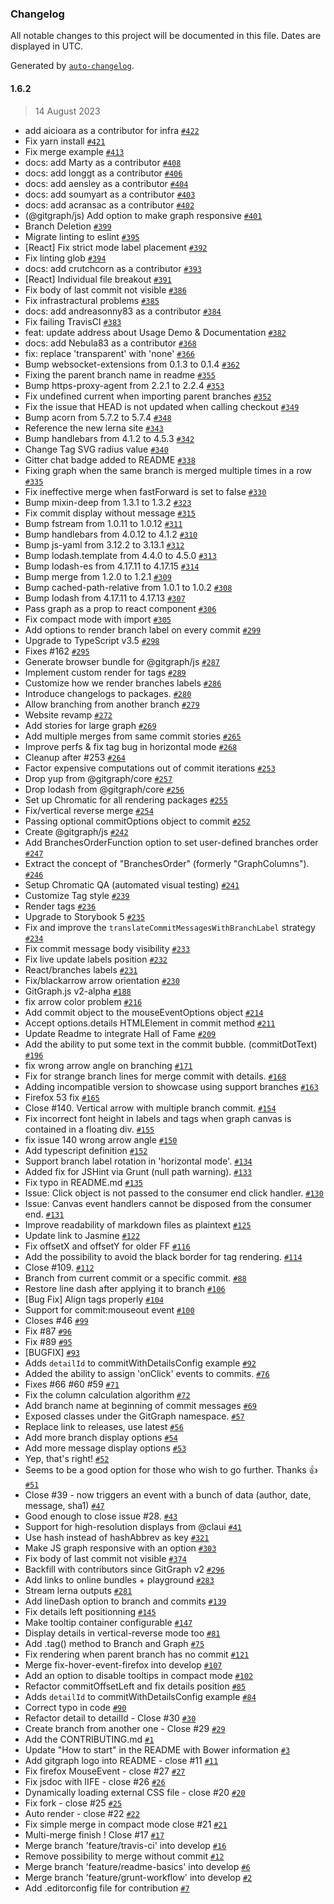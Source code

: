 ### Changelog

All notable changes to this project will be documented in this file. Dates are displayed in UTC.

Generated by [`auto-changelog`](https://github.com/CookPete/auto-changelog).

#### 1.6.2

> 14 August 2023

- add aicioara as a contributor for infra [`#422`](https://github.com/Thomas-Molen/gitgraph.js/pull/422)
- Fix yarn install [`#421`](https://github.com/Thomas-Molen/gitgraph.js/pull/421)
- Fix merge example [`#413`](https://github.com/Thomas-Molen/gitgraph.js/pull/413)
- docs: add Marty as a contributor [`#408`](https://github.com/Thomas-Molen/gitgraph.js/pull/408)
- docs: add longgt as a contributor [`#406`](https://github.com/Thomas-Molen/gitgraph.js/pull/406)
- docs: add aensley as a contributor [`#404`](https://github.com/Thomas-Molen/gitgraph.js/pull/404)
- docs: add soumyart as a contributor [`#403`](https://github.com/Thomas-Molen/gitgraph.js/pull/403)
- docs: add acransac as a contributor [`#402`](https://github.com/Thomas-Molen/gitgraph.js/pull/402)
- (@gitgraph/js) Add option to make graph responsive [`#401`](https://github.com/Thomas-Molen/gitgraph.js/pull/401)
- Branch Deletion [`#399`](https://github.com/Thomas-Molen/gitgraph.js/pull/399)
- Migrate linting to eslint [`#395`](https://github.com/Thomas-Molen/gitgraph.js/pull/395)
- [React] Fix strict mode label placement [`#392`](https://github.com/Thomas-Molen/gitgraph.js/pull/392)
- Fix linting glob [`#394`](https://github.com/Thomas-Molen/gitgraph.js/pull/394)
- docs: add crutchcorn as a contributor [`#393`](https://github.com/Thomas-Molen/gitgraph.js/pull/393)
- [React] Individual file breakout [`#391`](https://github.com/Thomas-Molen/gitgraph.js/pull/391)
- Fix body of last commit not visible [`#386`](https://github.com/Thomas-Molen/gitgraph.js/pull/386)
- Fix infrastractural problems [`#385`](https://github.com/Thomas-Molen/gitgraph.js/pull/385)
- docs: add andreasonny83 as a contributor [`#384`](https://github.com/Thomas-Molen/gitgraph.js/pull/384)
- Fix failing TravisCI [`#383`](https://github.com/Thomas-Molen/gitgraph.js/pull/383)
- feat: update address about Usage Demo & Documentation [`#382`](https://github.com/Thomas-Molen/gitgraph.js/pull/382)
- docs: add Nebula83 as a contributor [`#368`](https://github.com/Thomas-Molen/gitgraph.js/pull/368)
- fix: replace 'transparent' with 'none' [`#366`](https://github.com/Thomas-Molen/gitgraph.js/pull/366)
- Bump websocket-extensions from 0.1.3 to 0.1.4 [`#362`](https://github.com/Thomas-Molen/gitgraph.js/pull/362)
- Fixing the parent branch name in readme [`#355`](https://github.com/Thomas-Molen/gitgraph.js/pull/355)
- Bump https-proxy-agent from 2.2.1 to 2.2.4 [`#353`](https://github.com/Thomas-Molen/gitgraph.js/pull/353)
- Fix undefined current when importing parent branches [`#352`](https://github.com/Thomas-Molen/gitgraph.js/pull/352)
- Fix the issue that HEAD is not updated when calling checkout [`#349`](https://github.com/Thomas-Molen/gitgraph.js/pull/349)
- Bump acorn from 5.7.2 to 5.7.4 [`#348`](https://github.com/Thomas-Molen/gitgraph.js/pull/348)
- Reference the new lerna site [`#343`](https://github.com/Thomas-Molen/gitgraph.js/pull/343)
- Bump handlebars from 4.1.2 to 4.5.3 [`#342`](https://github.com/Thomas-Molen/gitgraph.js/pull/342)
- Change Tag SVG radius value [`#340`](https://github.com/Thomas-Molen/gitgraph.js/pull/340)
- Gitter chat badge added to README [`#338`](https://github.com/Thomas-Molen/gitgraph.js/pull/338)
- Fixing graph when the same branch is merged multiple times in a row [`#335`](https://github.com/Thomas-Molen/gitgraph.js/pull/335)
- Fix ineffective merge when fastForward is set to false [`#330`](https://github.com/Thomas-Molen/gitgraph.js/pull/330)
- Bump mixin-deep from 1.3.1 to 1.3.2 [`#323`](https://github.com/Thomas-Molen/gitgraph.js/pull/323)
- Fix commit display without message [`#315`](https://github.com/Thomas-Molen/gitgraph.js/pull/315)
- Bump fstream from 1.0.11 to 1.0.12 [`#311`](https://github.com/Thomas-Molen/gitgraph.js/pull/311)
- Bump handlebars from 4.0.12 to 4.1.2 [`#310`](https://github.com/Thomas-Molen/gitgraph.js/pull/310)
- Bump js-yaml from 3.12.2 to 3.13.1 [`#312`](https://github.com/Thomas-Molen/gitgraph.js/pull/312)
- Bump lodash.template from 4.4.0 to 4.5.0 [`#313`](https://github.com/Thomas-Molen/gitgraph.js/pull/313)
- Bump lodash-es from 4.17.11 to 4.17.15 [`#314`](https://github.com/Thomas-Molen/gitgraph.js/pull/314)
- Bump merge from 1.2.0 to 1.2.1 [`#309`](https://github.com/Thomas-Molen/gitgraph.js/pull/309)
- Bump cached-path-relative from 1.0.1 to 1.0.2 [`#308`](https://github.com/Thomas-Molen/gitgraph.js/pull/308)
- Bump lodash from 4.17.11 to 4.17.13 [`#307`](https://github.com/Thomas-Molen/gitgraph.js/pull/307)
- Pass graph as a prop to react component [`#306`](https://github.com/Thomas-Molen/gitgraph.js/pull/306)
- Fix compact mode with import [`#305`](https://github.com/Thomas-Molen/gitgraph.js/pull/305)
- Add options to render branch label on every commit [`#299`](https://github.com/Thomas-Molen/gitgraph.js/pull/299)
- Upgrade to TypeScript v3.5 [`#298`](https://github.com/Thomas-Molen/gitgraph.js/pull/298)
- Fixes #162 [`#295`](https://github.com/Thomas-Molen/gitgraph.js/pull/295)
- Generate browser bundle for @gitgraph/js [`#287`](https://github.com/Thomas-Molen/gitgraph.js/pull/287)
- Implement custom render for tags [`#289`](https://github.com/Thomas-Molen/gitgraph.js/pull/289)
- Customize how we render branches labels [`#286`](https://github.com/Thomas-Molen/gitgraph.js/pull/286)
- Introduce changelogs to packages. [`#280`](https://github.com/Thomas-Molen/gitgraph.js/pull/280)
- Allow branching from another branch [`#279`](https://github.com/Thomas-Molen/gitgraph.js/pull/279)
- Website revamp [`#272`](https://github.com/Thomas-Molen/gitgraph.js/pull/272)
- Add stories for large graph [`#269`](https://github.com/Thomas-Molen/gitgraph.js/pull/269)
- Add multiple merges from same commit stories [`#265`](https://github.com/Thomas-Molen/gitgraph.js/pull/265)
- Improve perfs & fix tag bug in horizontal mode [`#268`](https://github.com/Thomas-Molen/gitgraph.js/pull/268)
- Cleanup after #253 [`#264`](https://github.com/Thomas-Molen/gitgraph.js/pull/264)
- Factor expensive computations out of commit iterations [`#253`](https://github.com/Thomas-Molen/gitgraph.js/pull/253)
- Drop yup from @gitgraph/core [`#257`](https://github.com/Thomas-Molen/gitgraph.js/pull/257)
- Drop lodash from @gitgraph/core [`#256`](https://github.com/Thomas-Molen/gitgraph.js/pull/256)
- Set up Chromatic for all rendering packages [`#255`](https://github.com/Thomas-Molen/gitgraph.js/pull/255)
- Fix/vertical reverse merge [`#254`](https://github.com/Thomas-Molen/gitgraph.js/pull/254)
- Passing optional commitOptions object to commit [`#252`](https://github.com/Thomas-Molen/gitgraph.js/pull/252)
- Create @gitgraph/js [`#242`](https://github.com/Thomas-Molen/gitgraph.js/pull/242)
- Add BranchesOrderFunction option to set user-defined branches order [`#247`](https://github.com/Thomas-Molen/gitgraph.js/pull/247)
- Extract the concept of "BranchesOrder" (formerly "GraphColumns"). [`#246`](https://github.com/Thomas-Molen/gitgraph.js/pull/246)
- Setup Chromatic QA (automated visual testing) [`#241`](https://github.com/Thomas-Molen/gitgraph.js/pull/241)
- Customize Tag style [`#239`](https://github.com/Thomas-Molen/gitgraph.js/pull/239)
- Render tags [`#236`](https://github.com/Thomas-Molen/gitgraph.js/pull/236)
- Upgrade to Storybook 5 [`#235`](https://github.com/Thomas-Molen/gitgraph.js/pull/235)
- Fix and improve the `translateCommitMessagesWithBranchLabel` strategy [`#234`](https://github.com/Thomas-Molen/gitgraph.js/pull/234)
- Fix commit message body visibility [`#233`](https://github.com/Thomas-Molen/gitgraph.js/pull/233)
- Fix live update labels position [`#232`](https://github.com/Thomas-Molen/gitgraph.js/pull/232)
- React/branches labels [`#231`](https://github.com/Thomas-Molen/gitgraph.js/pull/231)
- Fix/blackarrow arrow orientation [`#230`](https://github.com/Thomas-Molen/gitgraph.js/pull/230)
- GitGraph.js v2-alpha [`#188`](https://github.com/Thomas-Molen/gitgraph.js/pull/188)
- fix arrow color problem [`#216`](https://github.com/Thomas-Molen/gitgraph.js/pull/216)
- Add commit object to the mouseEventOptions object [`#214`](https://github.com/Thomas-Molen/gitgraph.js/pull/214)
- Accept options.details HTMLElement in commit method [`#211`](https://github.com/Thomas-Molen/gitgraph.js/pull/211)
- Update Readme to integrate Hall of Fame [`#209`](https://github.com/Thomas-Molen/gitgraph.js/pull/209)
- Add the ability to put some text in the commit bubble. (commitDotText) [`#196`](https://github.com/Thomas-Molen/gitgraph.js/pull/196)
- fix wrong arrow angle on branching [`#171`](https://github.com/Thomas-Molen/gitgraph.js/pull/171)
- Fix for strange branch lines for merge commit with details. [`#168`](https://github.com/Thomas-Molen/gitgraph.js/pull/168)
- Adding incompatible version to showcase using support branches [`#163`](https://github.com/Thomas-Molen/gitgraph.js/pull/163)
- Firefox 53 fix [`#165`](https://github.com/Thomas-Molen/gitgraph.js/pull/165)
- Close #140. Vertical arrow with multiple branch commit. [`#154`](https://github.com/Thomas-Molen/gitgraph.js/pull/154)
- Fix incorrect font height in labels and tags when graph canvas is contained in a floating div. [`#155`](https://github.com/Thomas-Molen/gitgraph.js/pull/155)
- fix issue 140 wrong arrow angle [`#150`](https://github.com/Thomas-Molen/gitgraph.js/pull/150)
- Add typescript definition [`#152`](https://github.com/Thomas-Molen/gitgraph.js/pull/152)
- Support branch label rotation in 'horizontal mode'. [`#134`](https://github.com/Thomas-Molen/gitgraph.js/pull/134)
- Added fix for JSHint via Grunt (null path warning). [`#133`](https://github.com/Thomas-Molen/gitgraph.js/pull/133)
- Fix typo in README.md [`#135`](https://github.com/Thomas-Molen/gitgraph.js/pull/135)
- Issue: Click object is not passed to the consumer end click handler. [`#130`](https://github.com/Thomas-Molen/gitgraph.js/pull/130)
- Issue: Canvas event handlers cannot be disposed from the consumer end. [`#131`](https://github.com/Thomas-Molen/gitgraph.js/pull/131)
- Improve readability of markdown files as plaintext [`#125`](https://github.com/Thomas-Molen/gitgraph.js/pull/125)
- Update link to Jasmine [`#122`](https://github.com/Thomas-Molen/gitgraph.js/pull/122)
- Fix offsetX and offsetY for older FF [`#116`](https://github.com/Thomas-Molen/gitgraph.js/pull/116)
- Add the possibility to avoid the black border for tag rendering. [`#114`](https://github.com/Thomas-Molen/gitgraph.js/pull/114)
- Close #109. [`#112`](https://github.com/Thomas-Molen/gitgraph.js/pull/112)
- Branch from current commit or a specific commit. [`#88`](https://github.com/Thomas-Molen/gitgraph.js/pull/88)
- Restore line dash after applying it to branch [`#106`](https://github.com/Thomas-Molen/gitgraph.js/pull/106)
- [Bug Fix] Align tags properly [`#104`](https://github.com/Thomas-Molen/gitgraph.js/pull/104)
- Support for commit:mouseout event [`#100`](https://github.com/Thomas-Molen/gitgraph.js/pull/100)
- Closes #46 [`#99`](https://github.com/Thomas-Molen/gitgraph.js/pull/99)
- Fix #87 [`#96`](https://github.com/Thomas-Molen/gitgraph.js/pull/96)
- Fix #89 [`#95`](https://github.com/Thomas-Molen/gitgraph.js/pull/95)
- [BUGFIX] [`#93`](https://github.com/Thomas-Molen/gitgraph.js/pull/93)
- Adds `detailId` to commitWithDetailsConfig example [`#92`](https://github.com/Thomas-Molen/gitgraph.js/pull/92)
- Added the ability to assign 'onClick' events to commits. [`#76`](https://github.com/Thomas-Molen/gitgraph.js/pull/76)
- Fixes #66 #60 #59 [`#71`](https://github.com/Thomas-Molen/gitgraph.js/pull/71)
- Fix the column calculation algorithm [`#72`](https://github.com/Thomas-Molen/gitgraph.js/pull/72)
- Add branch name at beginning of commit messages [`#69`](https://github.com/Thomas-Molen/gitgraph.js/pull/69)
- Exposed classes under the GitGraph namespace. [`#57`](https://github.com/Thomas-Molen/gitgraph.js/pull/57)
- Replace link to releases, use latest [`#56`](https://github.com/Thomas-Molen/gitgraph.js/pull/56)
- Add more branch display options [`#54`](https://github.com/Thomas-Molen/gitgraph.js/pull/54)
- Add more message display options [`#53`](https://github.com/Thomas-Molen/gitgraph.js/pull/53)
- Yep, that's right! [`#52`](https://github.com/Thomas-Molen/gitgraph.js/pull/52)
- Seems to be a good option for those who wish to go further. Thanks :+1: [`#51`](https://github.com/Thomas-Molen/gitgraph.js/pull/51)
- Close #39 - now triggers an event with a bunch of data (author, date, message, sha1) [`#47`](https://github.com/Thomas-Molen/gitgraph.js/pull/47)
- Good enough to close issue #28. [`#43`](https://github.com/Thomas-Molen/gitgraph.js/pull/43)
- Support for high-resolution displays from @claui [`#41`](https://github.com/Thomas-Molen/gitgraph.js/pull/41)
- Use hash instead of hashAbbrev as key [`#321`](https://github.com/Thomas-Molen/gitgraph.js/issues/321)
- Make JS graph responsive with an option [`#303`](https://github.com/Thomas-Molen/gitgraph.js/issues/303)
- Fix body of last commit not visible [`#374`](https://github.com/Thomas-Molen/gitgraph.js/issues/374)
- Backfill with contributors since GitGraph v2 [`#296`](https://github.com/Thomas-Molen/gitgraph.js/issues/296)
- Add links to online bundles + playground [`#283`](https://github.com/Thomas-Molen/gitgraph.js/issues/283)
- Stream lerna outputs [`#281`](https://github.com/Thomas-Molen/gitgraph.js/issues/281)
- Add lineDash option to branch and commits [`#139`](https://github.com/Thomas-Molen/gitgraph.js/issues/139)
- Fix details left positionning [`#145`](https://github.com/Thomas-Molen/gitgraph.js/issues/145)
- Make tooltip container configurable [`#147`](https://github.com/Thomas-Molen/gitgraph.js/issues/147)
- Display details in vertical-reverse mode too [`#81`](https://github.com/Thomas-Molen/gitgraph.js/issues/81)
- Add .tag() method to Branch and Graph [`#75`](https://github.com/Thomas-Molen/gitgraph.js/issues/75)
- Fix rendering when parent branch has no commit [`#121`](https://github.com/Thomas-Molen/gitgraph.js/issues/121)
- Merge fix-hover-event-firefox into develop [`#107`](https://github.com/Thomas-Molen/gitgraph.js/issues/107)
- Add an option to disable tooltips in compact mode [`#102`](https://github.com/Thomas-Molen/gitgraph.js/issues/102)
- Refactor commitOffsetLeft and fix details position [`#85`](https://github.com/Thomas-Molen/gitgraph.js/issues/85)
- Adds `detailId` to commitWithDetailsConfig example [`#84`](https://github.com/Thomas-Molen/gitgraph.js/issues/84)
- Correct typo in code [`#90`](https://github.com/Thomas-Molen/gitgraph.js/issues/90)
- Refactor detail to detailId - Close #30 [`#30`](https://github.com/Thomas-Molen/gitgraph.js/issues/30)
- Create branch from another one - Close #29 [`#29`](https://github.com/Thomas-Molen/gitgraph.js/issues/29)
- Add the CONTRIBUTING.md [`#1`](https://github.com/Thomas-Molen/gitgraph.js/issues/1)
- Update "How to start" in the README with Bower information [`#3`](https://github.com/Thomas-Molen/gitgraph.js/issues/3)
- Add gitgraph logo into README - close #11 [`#11`](https://github.com/Thomas-Molen/gitgraph.js/issues/11)
- Fix firefox MouseEvent - close #27 [`#27`](https://github.com/Thomas-Molen/gitgraph.js/issues/27)
- Fix jsdoc with IIFE - close #26 [`#26`](https://github.com/Thomas-Molen/gitgraph.js/issues/26)
- Dynamically loading external CSS file - close #20 [`#20`](https://github.com/Thomas-Molen/gitgraph.js/issues/20)
- Fix fork - close #25 [`#25`](https://github.com/Thomas-Molen/gitgraph.js/issues/25)
- Auto render - close #22 [`#22`](https://github.com/Thomas-Molen/gitgraph.js/issues/22)
- Fix simple merge in compact mode close #21 [`#21`](https://github.com/Thomas-Molen/gitgraph.js/issues/21)
- Multi-merge finish ! Close #17 [`#17`](https://github.com/Thomas-Molen/gitgraph.js/issues/17)
- Merge branch 'feature/travis-ci' into develop [`#16`](https://github.com/Thomas-Molen/gitgraph.js/issues/16)
- Remove possibility to merge without commit [`#12`](https://github.com/Thomas-Molen/gitgraph.js/issues/12)
- Merge branch 'feature/readme-basics' into develop [`#6`](https://github.com/Thomas-Molen/gitgraph.js/issues/6)
- Merge branch 'feature/grunt-workflow' into develop [`#2`](https://github.com/Thomas-Molen/gitgraph.js/issues/2)
- Add .editorconfig file for contribution [`#7`](https://github.com/Thomas-Molen/gitgraph.js/issues/7)
